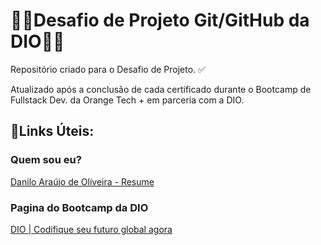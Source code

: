 # 👨‍💻Desafio de Projeto Git/GitHub da DIO👨‍💻
Repositório criado para o Desafio de Projeto. ✅

Atualizado após a conclusão de cada certificado durante o Bootcamp de Fullstack Dev. da Orange Tech + em parceria com a DIO.

## :link:Links Úteis:

### Quem sou eu?

[Danilo Araújo de Oliveira - Resume](https://oliverdn95.github.io/resume/)



### Pagina do Bootcamp da DIO

[DIO | Codifique seu futuro global agora](https://web.dio.me/track/orange-tech/)



